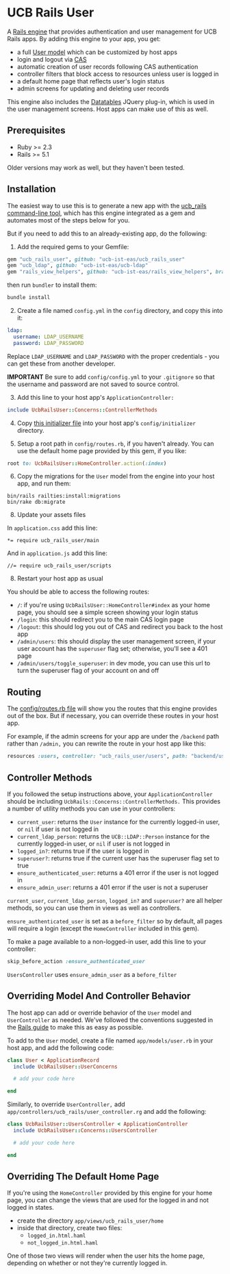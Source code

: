# UCB Rails User

A [Rails engine](http://guides.rubyonrails.org/engines.html) that provides authentication and user management for UCB Rails apps. By adding this engine to your app, you get:

  * a full [User model](https://github.com/ucb-ist-eas/ucb_rails_user/blob/master/app/models/user.rb) which can be customized by host apps
  * login and logout via [CAS](https://calnetweb.berkeley.edu/calnet-technologists/cas)
  * automatic creation of user records following CAS authentication
  * controller filters that block access to resources unless user is logged in
  * a default home page that reflects user's login status
  * admin screens for updating and deleting user records
  
This engine also includes the [Datatables](https://datatables.net/) JQuery plug-in, which is used in the user management screens. Host apps can make use of this as well.

## Prerequisites

  * Ruby >= 2.3
  * Rails >= 5.1

Older versions may work as well, but they haven't been tested.

## Installation

The easiest way to use this is to generate a new app with the [ucb_rails command-line tool](https://github.com/ucb-ist-eas/ucb_rails_cli), which has this engine integrated as a gem and automates most of the steps below for you.

But if you need to add this to an already-existing app, do the following:

1. Add the required gems to your Gemfile:

```ruby
gem "ucb_rails_user", github: "ucb-ist-eas/ucb_rails_user"
gem "ucb_ldap", github: "ucb-ist-eas/ucb-ldap"
gem "rails_view_helpers", github: "ucb-ist-eas/rails_view_helpers", branch: "rails5"
```

then run `bundler` to install them:

```bash
bundle install
```

2. Create a file named `config.yml` in the `config` directory, and copy this into it:

```yml
ldap:
  username: LDAP_USERNAME
  password: LDAP_PASSWORD
```

Replace `LDAP_USERNAME` and `LDAP_PASSWORD` with the proper credentials - you can get these from another developer.

**IMPORTANT** Be sure to add `config/config.yml` to your `.gitignore` so that the username and password are not saved to source control.

3. Add this line to your host app's `ApplicationController:`

```ruby
include UcbRailsUser::Concerns::ControllerMethods
```

4. Copy [this initializer file](https://github.com/ucb-ist-eas/ucb_rails_cli/blob/master/lib/ucb_rails_cli/templates/config/initializers/ucb_rails_user.rb) into your host app's `config/initializer` directory.

5. Setup a root path in `config/routes.rb`, if you haven't already. You can use the default home page provided by this gem, if you like:

```ruby
root to: UcbRailsUser::HomeController.action(:index)
```

6. Copy the migrations for the `User` model from the engine into your host app, and run them:

```
bin/rails railties:install:migrations
bin/rake db:migrate
```

8. Update your assets files

In `application.css` add this line:

```
*= require ucb_rails_user/main
```

And in `application.js` add this line:

```
//= require ucb_rails_user/scripts
```

8. Restart your host app as usual

You should be able to access the following routes:

  * `/`: if you're using `UcbRailsUser::HomeController#index` as your home page, you should see a simple screen showing your login status
  * `/login`: this should redirect you to the main CAS login page
  * `/logout`: this should log you out of CAS and redirect you back to the host app
  * `/admin/users`: this should display the user management screen, if your user account has the `superuser` flag set; otherwise, you'll see a 401 page
  * `/admin/users/toggle_superuser`: in dev mode, you can use this url to turn the superuser flag of your account on and off

## Routing

The [config/routes.rb file](https://github.com/ucb-ist-eas/ucb_rails_user/blob/master/config/routes.rb) will show you the routes that this engine provides out of the box. But if necessary, you can override these routes in your host app.

For example, if the admin screens for your app are under the `/backend` path rather than `/admin,` you can rewrite the route in your host app like this:

```ruby
resources :users, controller: "ucb_rails_user/users", path: "backend/users", as: :backend_users
```

## Controller Methods

If you followed the setup instructions above, your `ApplicationController` should be including `UcbRails::Concerns::ControllerMethods.` This provides a number of utility methods you can use in your controllers:

  * `current_user`: returns the `User` instance for the currently logged-in user, or `nil` if user is not logged in
  * `current_ldap_person`: returns the `UCB::LDAP::Person` instance for the currently logged-in user, or `nil` if user is not logged in
  * `logged_in?`: returns true if the user is logged in
  * `superuser?`: returns true if the current user has the superuser flag set to true
  * `ensure_authenticated_user`: returns a 401 error if the user is not logged in
  * `ensure_admin_user`: returns a 401 error if the user is not a superuser

`current_user`, `current_ldap_person`, `logged_in?` and `superuser?` are all helper methods, so you can use them in views as well as controllers.

`ensure_authenticated_user` is set as a `before_filter` so by default, all pages will require a login (except the `HomeController` included in this gem).

To make a page available to a non-logged-in user, add this line to your controller:

```ruby
skip_before_action :ensure_authenticated_user
```

`UsersController` uses `ensure_admin_user` as a `before_filter`

## Overriding Model And Controller Behavior

The host app can add or override behavior of the `User` model and `UserController` as needed. We've followed the conventions suggested in the [Rails guide](http://guides.rubyonrails.org/engines.html#implementing-decorator-pattern-using-activesupport-concern) to make this as easy as possible.

To add to the `User` model, create a file named `app/models/user.rb` in your host app, and add the following code:

```ruby
class User < ApplicationRecord
  include UcbRailsUser::UserConcerns

  # add your code here

end
```

Similarly, to override `UserController,` add `app/controllers/ucb_rails/user_controller.rg` and add the following:

```ruby
class UcbRailsUser::UsersController < ApplicationController
  include UcbRailsUser::Concerns::UsersController

  # add your code here

end
```

## Overriding The Default Home Page

If you're using the `HomeController` provided by this engine for your home page, you can change the views that are used for the logged in and not logged in states.

  * create the directory `app/views/ucb_rails_user/home`
  * inside that directory, create two files:
      * `logged_in.html.haml`
      * `not_logged_in.html.haml`

One of those two views will render when the user hits the home page, depending on whether or not they're currently logged in.
